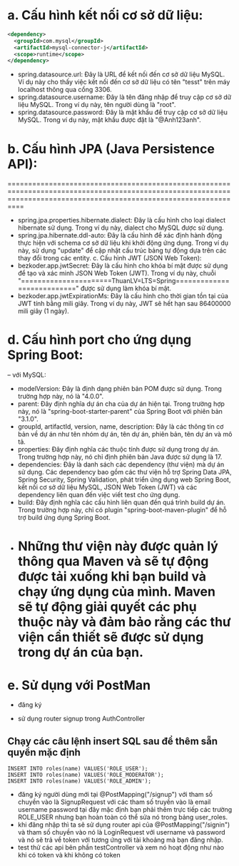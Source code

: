 # a. Cấu hình kết nối cơ sở dữ liệu:

```xml
<dependency>
  <groupId>com.mysql</groupId>
  <artifactId>mysql-connector-j</artifactId>
  <scope>runtime</scope>
</dependency>
```

- spring.datasource.url: Đây là URL để kết nối đến cơ sở dữ liệu MySQL. Ví dụ này cho thấy việc kết nối đến cơ sở dữ liệu có tên "tesst" trên máy localhost thông qua cổng 3306.
- spring.datasource.username: Đây là tên đăng nhập để truy cập cơ sở dữ liệu MySQL. Trong ví dụ này, tên người dùng là "root".
- spring.datasource.password: Đây là mật khẩu để truy cập cơ sở dữ liệu MySQL. Trong ví dụ này, mật khẩu được đặt là "@Anh123anh".

# b. Cấu hình JPA (Java Persistence API):

======================================================================================================================================================================

- spring.jpa.properties.hibernate.dialect: Đây là cấu hình cho loại dialect hibernate sử dụng. Trong ví dụ này, dialect cho MySQL được sử dụng.
- spring.jpa.hibernate.ddl-auto: Đây là cấu hình để xác định hành động thực hiện với schema cơ sở dữ liệu khi khởi động ứng dụng. Trong ví dụ này, sử dụng "update" để cập nhật cấu trúc bảng tự động dựa trên các thay đổi trong các entity.
  c. Cấu hình JWT (JSON Web Token):
- bezkoder.app.jwtSecret: Đây là cấu hình cho khóa bí mật được sử dụng để tạo và xác minh JSON Web Token (JWT). Trong ví dụ này, chuỗi "======================ThuanLV=LTS=Spring===========================" được sử dụng làm khóa bí mật.
- bezkoder.app.jwtExpirationMs: Đây là cấu hình cho thời gian tồn tại của JWT tính bằng mili giây. Trong ví dụ này, JWT sẽ hết hạn sau 86400000 mili giây (1 ngày).

# d. Cấu hình port cho ứng dụng Spring Boot:

– với MySQL:

- modelVersion: Đây là định dạng phiên bản POM được sử dụng. Trong trường hợp này, nó là "4.0.0".
- parent: Đây định nghĩa dự án cha của dự án hiện tại. Trong trường hợp này, nó là "spring-boot-starter-parent" của Spring Boot với phiên bản "3.1.0".
- groupId, artifactId, version, name, description: Đây là các thông tin cơ bản về dự án như tên nhóm dự án, tên dự án, phiên bản, tên dự án và mô tả.
- properties: Đây định nghĩa các thuộc tính được sử dụng trong dự án. Trong trường hợp này, nó chỉ định phiên bản Java được sử dụng là 17.
- dependencies: Đây là danh sách các dependency (thư viện) mà dự án sử dụng. Các dependency bao gồm các thư viện hỗ trợ Spring Data JPA, Spring Security, Spring Validation, phát triển ứng dụng web Spring Boot, kết nối cơ sở dữ liệu MySQL, JSON Web Token (JWT) và các dependency liên quan đến việc viết test cho ứng dụng.
- build: Đây định nghĩa các cấu hình liên quan đến quá trình build dự án. Trong trường hợp này, chỉ có plugin "spring-boot-maven-plugin" để hỗ trợ build ứng dụng Spring Boot.
- # Những thư viện này được quản lý thông qua Maven và sẽ tự động được tải xuống khi bạn build và chạy ứng dụng của mình. Maven sẽ tự động giải quyết các phụ thuộc này và đảm bảo rằng các thư viện cần thiết sẽ được sử dụng trong dự án của bạn.

# e. Sử dụng với PostMan

- đăng ký

* sử dụng router signup trong AuthController

## Chạy các câu lệnh insert SQL sau để thêm sẵn quyền mặc định

```
INSERT INTO roles(name) VALUES('ROLE_USER');
INSERT INTO roles(name) VALUES('ROLE_MODERATOR');
INSERT INTO roles(name) VALUES('ROLE_ADMIN');
```

- đăng ký người dùng mới tại @PostMapping("/signup") với tham số chuyền vào là SignupRequest với các tham số truyền vào là email username password tại đây mặc định bạn phải thêm trực tiếp các trường ROLE_USER nhưng bạn hoàn toàn có thể sửa nó trong bảng user_roles.
- khi đăng nhập thì ta sẽ sử dụng router api của @PostMapping("/signin") và tham số chuyền vào nó là LoginRequest với username và password và nó sẽ trả về token với tương ứng với tài khoảng mà bạn đăng nhập.
- test thử các api bên phần testController và xem nó hoạt động như nào khi có token và khi không có token
